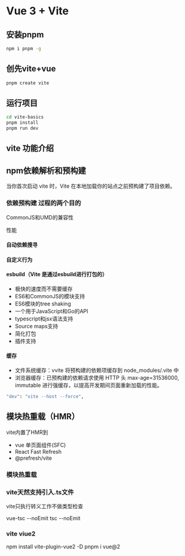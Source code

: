 # Vue 3 + Vite

## 安装pnpm

``` bash
npm i pnpm -g
```

## 创先vite+vue

``` bash
pnpm create vite
```

## 运行项目

``` bash
cd vite-basics
pnpm install
pnpm run dev
```

## vite 功能介绍

## npm依赖解析和预构建

当你首次启动 vite 时，Vite 在本地加载你的站点之前预构建了项目依赖。

### 依赖预构建 过程的两个目的

CommonJS和UMD的兼容性

性能

#### 自动依赖搜寻

#### 自定义行为

#### esbuild（Vite 是通过esbuild进行打包的）

- 极快的速度而不需要缓存
- ES6和CommonJS的模块支持
- ES6模块的tree shaking
- 一个用于JavaScript和Go的API
- typescript和jsx语法支持
- Source maps支持
- 简化打包
- 插件支持

#### 缓存

- 文件系统缓存：vvite 将预构建的依赖项缓存到 node_modules/.vite 中
- 浏览器缓存：已预构建的依赖请求使用 HTTP 头 max-age=31536000, immutable 进行强缓存，以提高开发期间页面重新加载的性能。

```bash
"dev": "vite --host --force", 
```

## 模块热重载（HMR）

vite内置了HMR到

- vue 单页面组件(SFC)
- React Fast Refresh
- @prefresh/vite

### 模块热重载

### vite天然支持引入.ts文件

vite只执行转义工作不做类型检查

vue-tsc --noEmit
tsc --noEmit

### vite viue2

npm install vite-plugin-vue2 -D
pnpm i vue@2
